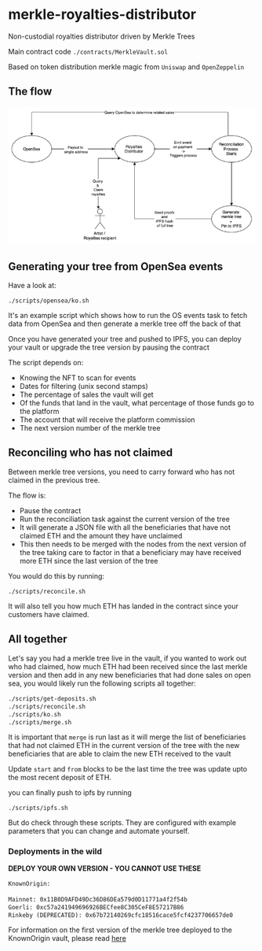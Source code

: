 # merkle-royalties-distributor

Non-custodial royalties distributor driven by Merkle Trees

Main contract code `./contracts/MerkleVault.sol`

Based on token distribution merkle magic from `Uniswap` and `OpenZeppelin`

## The flow

![merkle-distributor-flow](./merkle-distributor.png)

## Generating your tree from OpenSea events

Have a look at:
```
./scripts/opensea/ko.sh
```

It's an example script which shows how to run the OS events task to fetch data from OpenSea and then generate a merkle
tree off the back of that

Once you have generated your tree and pushed to IPFS, you can deploy your vault or upgrade the tree version by pausing
the contract

The script depends on:

- Knowing the NFT to scan for events
- Dates for filtering (unix second stamps)
- The percentage of sales the vault will get
- Of the funds that land in the vault, what percentage of those funds go to the platform
- The account that will receive the platform commission
- The next version number of the merkle tree

## Reconciling who has not claimed

Between merkle tree versions, you need to carry forward who has not claimed in the previous tree.

The flow is:

- Pause the contract
- Run the reconciliation task against the current version of the tree
- It will generate a JSON file with all the beneficiaries that have not claimed ETH and the amount they have unclaimed
- This then needs to be merged with the nodes from the next version of the tree taking care to factor in that a
  beneficiary may have received more ETH since the last version of the tree

You would do this by running:
```
./scripts/reconcile.sh
```

It will also tell you how much ETH has landed in the contract since your customers have claimed.

## All together

Let's say you had a merkle tree live in the vault, if you wanted to work out who had claimed, how much ETH had been received since the last merkle version and then add in any new beneficiaries that had done sales on open sea, you would likely run the following scripts all together:
```
./scripts/get-deposits.sh       
./scripts/reconcile.sh   
./scripts/ko.sh         
./scripts/merge.sh      
```

It is important that `merge` is run last as it will merge the list of beneficiaries that had not claimed ETH in the current version of the tree with the new beneficiaries that are able to claim the new ETH received to the vault

Update `start` and `from` blocks to be the last time the tree was update upto the most recent deposit of ETH.

you can finally push to ipfs by running

```
./scripts/ipfs.sh
```

But do check through these scripts. They are configured with example parameters that you can change and automate yourself.

### Deployments in the wild

**DEPLOY YOUR OWN VERSION - YOU CANNOT USE THESE**

```
KnownOrigin:

Mainnet: 0x11B0D9AFD49Dc36D86DEa579d0D11771a4f2f54b
Goerli: 0xc57a241949696926BECfee8C305CeF8E57217B86
Rinkeby (DEPRECATED): 0x67b72140269cfc18516cace5fcf4237706657de0
```

For information on the first version of the merkle tree deployed to the KnownOrigin vault, please read [here](./data/os_export/README.md)

